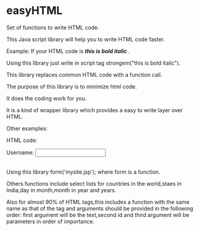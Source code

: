 # easyHTML
Set of functions to write HTML code.

This Java script library will help you to write HTML code faster.

Example: If your HTML code is <strong><em>this is bold italic </em></strong>.

Using this library just write in script tag  strongem("this is bold italic").

This library replaces common HTML code with a function call.

The purpose of this library is to minimize html code.

It does the coding work for you.

It is a kind of wrapper library which provides a easy to write layer over HTML.

Other examples:

HTML code:
<form method='post' action='mysite.jsp'>
Username: <input type='text /><br /><br />
Password: <input type='password' /><br /><br />
</form>

Using this library
form('mysite.jsp'); where form is a function.

Others functions include select lists for countries in the world,staes in India,day in month,month in year and years.

Also for almost 90% of HTML tags,this includes a function with the same name as that of the tag and arguments should be provided in the following order: first argument will be the text,second id and third argument will be parameters in order of importance.


